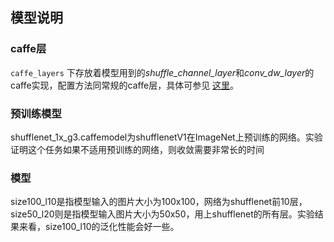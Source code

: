 ## 模型说明

### caffe层
`caffe_layers` 下存放着模型用到的*shuffle_channel_layer*和*conv_dw_layer*的caffe实现，配置方法同常规的caffe层，具体可参见 [这里](https://github.com/farmingyard/ShuffleNet)。

### 预训练模型

shufflenet_1x_g3.caffemodel为shufflenetV1在ImageNet上预训练的网络。实验证明这个任务如果不适用预训练的网络，则收敛需要非常长的时间

### 模型

size100_l10是指模型输入的图片大小为100x100，网络为shufflenet前10层，size50_l20则是指模型输入图片大小为50x50，用上shufflenet的所有层。实验结果来看，size100_l10的泛化性能会好一些。